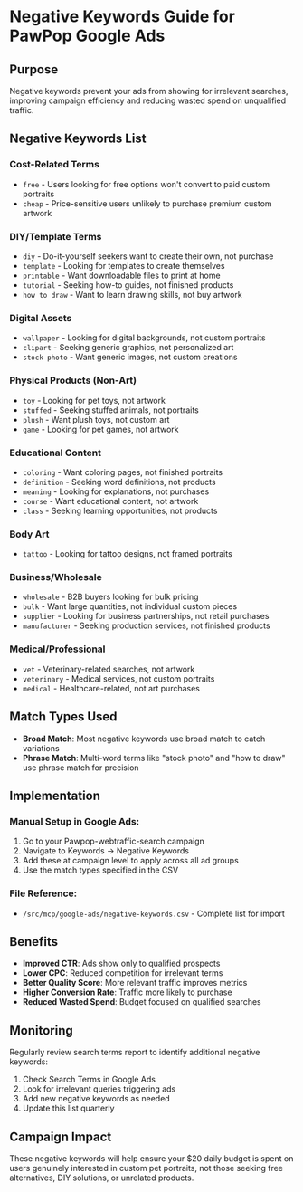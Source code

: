 # Negative Keywords Guide for PawPop Google Ads

## Purpose

Negative keywords prevent your ads from showing for irrelevant searches, improving campaign efficiency and reducing wasted spend on unqualified traffic.

## Negative Keywords List

### Cost-Related Terms
- `free` - Users looking for free options won't convert to paid custom portraits
- `cheap` - Price-sensitive users unlikely to purchase premium custom artwork

### DIY/Template Terms  
- `diy` - Do-it-yourself seekers want to create their own, not purchase
- `template` - Looking for templates to create themselves
- `printable` - Want downloadable files to print at home
- `tutorial` - Seeking how-to guides, not finished products
- `how to draw` - Want to learn drawing skills, not buy artwork

### Digital Assets
- `wallpaper` - Looking for digital backgrounds, not custom portraits
- `clipart` - Seeking generic graphics, not personalized art
- `stock photo` - Want generic images, not custom creations

### Physical Products (Non-Art)
- `toy` - Looking for pet toys, not artwork
- `stuffed` - Seeking stuffed animals, not portraits
- `plush` - Want plush toys, not custom art
- `game` - Looking for pet games, not artwork

### Educational Content
- `coloring` - Want coloring pages, not finished portraits
- `definition` - Seeking word definitions, not products
- `meaning` - Looking for explanations, not purchases
- `course` - Want educational content, not artwork
- `class` - Seeking learning opportunities, not products

### Body Art
- `tattoo` - Looking for tattoo designs, not framed portraits

### Business/Wholesale
- `wholesale` - B2B buyers looking for bulk pricing
- `bulk` - Want large quantities, not individual custom pieces
- `supplier` - Looking for business partnerships, not retail purchases
- `manufacturer` - Seeking production services, not finished products

### Medical/Professional
- `vet` - Veterinary-related searches, not artwork
- `veterinary` - Medical services, not custom portraits  
- `medical` - Healthcare-related, not art purchases

## Match Types Used

- **Broad Match**: Most negative keywords use broad match to catch variations
- **Phrase Match**: Multi-word terms like "stock photo" and "how to draw" use phrase match for precision

## Implementation

### Manual Setup in Google Ads:
1. Go to your Pawpop-webtraffic-search campaign
2. Navigate to Keywords → Negative Keywords
3. Add these at campaign level to apply across all ad groups
4. Use the match types specified in the CSV

### File Reference:
- `/src/mcp/google-ads/negative-keywords.csv` - Complete list for import

## Benefits

- **Improved CTR**: Ads show only to qualified prospects
- **Lower CPC**: Reduced competition for irrelevant terms
- **Better Quality Score**: More relevant traffic improves metrics
- **Higher Conversion Rate**: Traffic more likely to purchase
- **Reduced Wasted Spend**: Budget focused on qualified searches

## Monitoring

Regularly review search terms report to identify additional negative keywords:
1. Check Search Terms in Google Ads
2. Look for irrelevant queries triggering ads
3. Add new negative keywords as needed
4. Update this list quarterly

## Campaign Impact

These negative keywords will help ensure your $20 daily budget is spent on users genuinely interested in custom pet portraits, not those seeking free alternatives, DIY solutions, or unrelated products.
